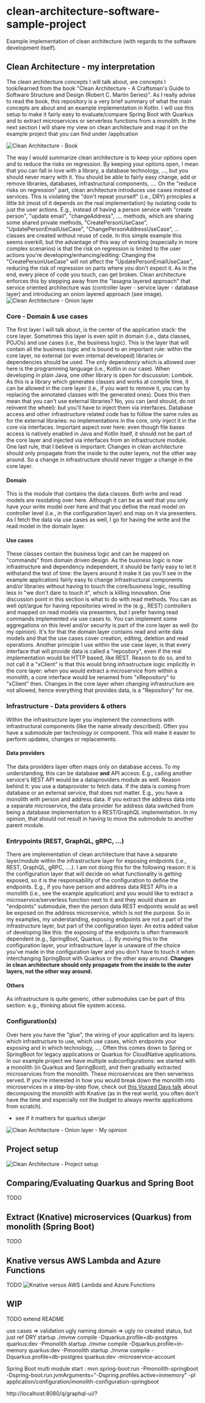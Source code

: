 # clean-architecture-software-sample-project
Example implementation of clean architecture (with regards to the software development itself). 

## Clean Architecture - my interpretation
The clean architecture concepts I will talk about, are concepts I took/learned from the book "Clean Architecture - A Craftsman's Guide to Software Structure and Design (Robert C. Martin Series)".
As I really advise to read the book, this repository is a very brief summary of what the main concepts are about and an example implementation in Kotlin. 
I will use this setup to make it fairly easy to evaluate/compare Spring Boot with Quarkus and to extract microservices or serverless functions from a monolith. In the next 
section I will share my view on clean architecture and map it on the example project that you can find under /application


![Clean Architecture - Book](images/clean_architecture_book.jpg "Clean Architecture - Book")

The way I would summarize clean architecture is to keep your options open and to reduce the risks on regression. By keeping your options open, I mean that you can 
fall in love with a library, a database technology, ..., but you should never marry with it. You should be able to fairly easy change, add or remove libraries, 
databases, infrastructural components, .... On the "reduce risks on regression" part, clean architecture introduces use cases instead of services. This is violating 
the "don't repeat yourself" (i.e., DRY) principles a little bit (most of it depends on the real implementation) by isolating code to just the user actions. E.g.,
instead of having a person service with "create person", "update email", "changeAddress", .... methods, which are sharing some shared private methods, "CreatePersonUseCase",
"UpdatePersonEmailUseCase", "ChangePersonAddressUseCase", ... classes are created without reuse of code. In this simple example this seems overkill, but the advantage 
of this way of working (especially in more complex scenarios) is that the risk on regression is limited to the user actions you're developing/enhancing/editing: 
Changing the "CreatePersonUseCase" will not affect the "UpdatePersonEmailUseCase", reducing the risk of regression on parts where you don't expect it. As in the end,
every piece of code you touch, can get broken. Clean architecture enforces this by stepping away from the "lasagna layered approach" that service oriented architecture
was (controller layer - service layer - database layer) and introducing an onion layered approach (see image).
![Clean Architecture - Onion layer](images/clean_architecture.jpg "Clean Architecture - Onion layer")
### Core - Domain & use cases
The first layer I will talk about, is the center of the application stack: the core layer. Sometimes this layer is even split in domain (i.e., data classes, POJOs)
and use cases (i.e., the business logic). This is the layer that will contain all the business logic and is bound to an important rule: within the core layer, no 
external (or even internal developed) libraries or dependencies should be used. The only dependency which is allowed over here is the programming language (i.e., Kotlin 
in our case). When developing in plain Java, one other library is open for discussion: Lombok. As this is a library which generates classes and works at compile time, 
it can be allowed in the core layer (i.e., if you want to remove it, you can by replacing the annotated classes with the generated ones). Does this then mean 
that you can't use external libraries? No, you can (and should, do not reinvent the wheel): but you'll have to inject them via interfaces. Database access and other 
infrastructure related code has to follow the same rules as for the external libraries: no implementations in the core, only inject it in the core via interfaces. 
Important aspect over here: even though file bases access is natively enabled in Java and Kotlin itself, it should not be part of the core layer and injected via interfaces 
from an infrastructure module.
One last rule, that I believe is important: Changes in clean architecture should only propagate from the inside to the outer layers, not the other way around. So a change in infrastructure 
should never trigger a change in the core layer.
#### Domain
This is the module that contains the data classes. Both write and read models are residating over here. Although it can be as well that you only have your write model over here 
and that you define the read model on controller level (i.e., in the configuration layer) and map on it via presenters. As I fetch the data via use cases as well, I go for having 
the write and the read model in the domain layer.
#### Use cases
These classes contain the business logic and can be mapped on "commands" from domain driven design. As the business logic is now infrastructure and dependency independent, 
it should be fairly easy to let it withstand the test of time: the layers around it make it (as you'll see in the example application) fairly easy to change infrastructural components 
and/or libraries without having to touch the core/business logic, resulting less in "we don't dare to touch it", which is killing innovation. One discussion point in this section is what 
to do with read methods. You can as well opt/argue for having repositories wired in the (e.g., REST) controllers and mapped on read models via presenters, but I prefer having read commands 
implemented via use cases to. You can implement some aggregations on this level and/or security is part of the core layer as well (to my opinion). It's for that the domain layer contains 
read and write data models and that the use cases cover creation, editing, deletion and read operations. 
Another principle I use within the use case layer, is that every interface that will provide data is called a "repository", even if the real implementation would be HTTP based, like REST.
Reason to do so, and to not call it a "xClient" is that this would bring infrastructure logic implicitly in the core layer: when you would extract a microservice from within a monolith, a core 
interface would be renamed from "xRepository" to "xClient" then. Changes in the core layer when changing infrastructure are not allowed, hence everything that provides data, is a "Repository" for me.
### Infrastructure - Data providers & others
Within the infrastructure layer you implement the connections with infrastructural components (like the name already described). Often you have a submodule per technology or component.
This will make it easier to perform updates, changes or replacements.
#### Data providers
The data providers layer often maps only on database access. To my understanding, this can be database **and** API access: E.g., calling another service's REST API would be 
a dataproviders module as well. Reason behind it: you use a dataprovider to fetch data. If the data is coming from database or an external service, that does not matter. 
E.g., you have a monolith with person and address data. If you extract the address data into a separate microservice, the data provider for address data switched from being 
a database implementation to a REST/GraphQL implementation. In my opinion, that should not result in having to move the submodule to another parent module.
### Entrypoints (REST, GraphQL, gRPC, ...)
There are implementation of clean architecture that have a separate layer/module within the infrastructure layer for exposing endpoints (i.e., REST, GraphQL, gRPC, ....). 
I am not doing this for the following reason: it is the configuration layer that will decide on what functionality is getting exposed, so it is the responsability of the 
configuration to define the endpoints. E.g., if you have person and address data REST APIs in a monolith (i.e., see the example application) and you would like to extract a 
microservice/serverless function next to it and they would share an "endpoints" submodule, then the person data REST endpoints would as well be exposed on the address microservice, 
which is not the purpose. So in my examples, my understanding, exposing endpoints are not a part of the infrastructure layer, but part of the configuration layer. 
An extra added value of developing like this: the exposing of the endpoints is often framework dependent (e.g., SpringBoot, Quarkus, ...). By moving this to the configuration layer, 
your infrastructure layer is unaware of the choice you've made in the configuration layer and you don't have to touch it when interchanging SpringBoot with Quarkus or the other 
way around. **Changes in clean architecture should only propagate from the inside to the outer layers, not the other way around.**
#### Others
As infrastructure is quite generic, other submodules can be part of this section: e.g., thinking about file system access.
### Configuration(s)
Over here you have the "glue", the wiring of your application and its layers: which infrastructure to use, which use cases, which endpoints your exposing and in which technology, .... 
Often this comes down to Spring or SpringBoot for legacy applications or Quarkus for CloudNative applications. In our example project we have multiple subconfigurations: 
we started with a monolith (in Quarkus and SpringBoot), and then gradually extracted microservices from the monolith. These microservices are then serverless served. 
If you're interested in how you would break down the monolith into microservices in a step-by-step flow, check out [this Voxxed Days talk](https://www.youtube.com/watch?v=ekkwMIMVA2Y) about decomposing the monolith with Knative
(as in the real world, you often don't have the time and especially not the budget to always rewrite applications from scratch).

+ see if it mathers for quarkus uberjar

![Clean Architecture - Onion layer - My opinion](images/clean_architecture_my_opinion.jpg "Clean Architecture - Onion layer - My opinion")

## Project setup 
![Clean Architecture - Project setup](images/application_code_base.jpg "Clean Architecture - Project setup")

## Comparing/Evaluating Quarkus and Spring Boot
TODO

## Extract (Knative) microservices (Quarkus) from monolith (Spring Boot)
TODO

## Knative versus AWS Lambda and Azure Functions
TODO
![Knative versus AWS Lambda and Azure Functions](images/serverless.jpg "Knative versus AWS Lambda and Azure Functions")

## WIP
TODO extend README



use cases => validation ugly
naming domain => ugly
no created status, but just ref
DRY
startup ./mvnw compile -Dquarkus.profile=db-postgres quarkus:dev -Pmonolith
startup ./mvnw compile -Dquarkus.profile=in-memory quarkus:dev -Pmonolith
startup ./mvnw compile -Dquarkus.profile=db-postgres quarkus:dev -microservice-account


Spring Boot multi module start : mvn spring-boot:run -Pmonolith-springboot -Dspring-boot.run.jvmArguments="-Dspring.profiles.active=inmemory" -pl application/configuration/monolith-configuration-springboot



http://localhost:8080/q/graphql-ui/?